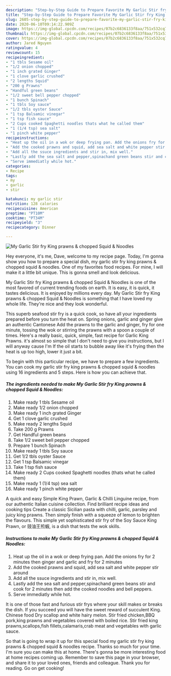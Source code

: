 ```yaml
---
description: "Step-by-Step Guide to Prepare Favorite My Garlic Stir fry King prawns &amp;amp; chopped Squid &amp;amp; Noodles"
title: "Step-by-Step Guide to Prepare Favorite My Garlic Stir fry King prawns &amp;amp; chopped Squid &amp;amp; Noodles"
slug: 2605-step-by-step-guide-to-prepare-favorite-my-garlic-stir-fry-king-prawns-and-amp-chopped-squid-and-amp-noodles
date: 2020-06-10T09:14:22.909Z
image: https://img-global.cpcdn.com/recipes/07b2c6836133f8aa/751x532cq70/my-garlic-stir-fry-king-prawns-chopped-squid-noodles-recipe-main-photo.jpg
thumbnail: https://img-global.cpcdn.com/recipes/07b2c6836133f8aa/751x532cq70/my-garlic-stir-fry-king-prawns-chopped-squid-noodles-recipe-main-photo.jpg
cover: https://img-global.cpcdn.com/recipes/07b2c6836133f8aa/751x532cq70/my-garlic-stir-fry-king-prawns-chopped-squid-noodles-recipe-main-photo.jpg
author: Jared Nguyen
ratingvalue: 4
reviewcount: 15
recipeingredient:
- "1 tbls Sesame oil"
- "1/2 onion chopped"
- "1 inch grated Ginger"
- "1 clove garlic crushed"
- "2 lengths Squid"
- "200 g Prawns"
- "Handful green beans"
- "1/2 sweet bell pepper chopped"
- "1 bunch Spinach"
- "1 tbls Soy sauce"
- "1/2 tbls oyster Sauce"
- "1 tsp Balsamic vinegar"
- "1 tsp fish sauce"
- "2 Cups cooked Spaghetti noodles thats what he called them"
- "1 (1/4 tsp) sea salt"
- "1 pinch white pepper"
recipeinstructions:
- "Heat up the oil in a wok or deep frying pan. Add the onions fry for 2 minutes then ginger and garlic and fry for 2 minutes"
- "Add the cooked prawns and squid, add sea salt and white pepper stir around"
- "Add all the ssuce ingredients and stir in, mix well."
- "Lastly add the sea salt and pepper,spinachand green beans stir and cook for 2 minutes then add the cooked noodles and bell peppers."
- "Serve immediatly while hot."
categories:
- Recipe
tags:
- my
- garlic
- stir

katakunci: my garlic stir 
nutrition: 128 calories
recipecuisine: American
preptime: "PT10M"
cooktime: "PT34M"
recipeyield: "3"
recipecategory: Dinner

---
```



![My Garlic Stir fry King prawns &amp; chopped Squid &amp; Noodles](https://img-global.cpcdn.com/recipes/07b2c6836133f8aa/751x532cq70/my-garlic-stir-fry-king-prawns-chopped-squid-noodles-recipe-main-photo.jpg)

Hey everyone, it's me, Dave, welcome to my recipe page. Today, I'm gonna show you how to prepare a special dish, my garlic stir fry king prawns &amp; chopped squid &amp; noodles. One of my favorites food recipes. For mine, I will make it a little bit unique. This is gonna smell and look delicious.

My Garlic Stir fry King prawns &amp; chopped Squid &amp; Noodles is one of the most favored of current trending foods on earth. It is easy, it is quick, it tastes delicious. It is enjoyed by millions every day. My Garlic Stir fry King prawns &amp; chopped Squid &amp; Noodles is something that I have loved my whole life. They're nice and they look wonderful.

This superb seafood stir fry is a quick cook, so have all your ingredients prepared before you turn the heat on. Spring onions, garlic and ginger give an authentic Cantonese Add the prawns to the garlic and ginger, fry for one minute, tossing the wok or stirring the prawns with a spoon a couple of times. Here&#39;s a really basic, quick, simple, fast recipe for Garlic King Prawns. it&#39;s almost so simple that I don&#39;t need to give you instructions, but I will anyway cause I&#39;m If the oil starts to bubble away like it&#39;s frying then the heat is up too high, lower it just a bit.


To begin with this particular recipe, we have to prepare a few ingredients. You can cook my garlic stir fry king prawns &amp; chopped squid &amp; noodles using 16 ingredients and 5 steps. Here is how you can achieve that.

<!--inarticleads1-->

##### The ingredients needed to make My Garlic Stir fry King prawns &amp; chopped Squid &amp; Noodles:

1. Make ready 1 tbls Sesame oil
1. Make ready 1/2 onion chopped
1. Make ready 1 inch grated Ginger
1. Get 1 clove garlic crushed
1. Make ready 2 lengths Squid
1. Take 200 g Prawns
1. Get Handful green beans
1. Take 1/2 sweet bell pepper chopped
1. Prepare 1 bunch Spinach
1. Make ready 1 tbls Soy sauce
1. Get 1/2 tbls oyster Sauce
1. Get 1 tsp Balsamic vinegar
1. Take 1 tsp fish sauce
1. Make ready 2 Cups cooked Spaghetti noodles (thats what he called them)
1. Make ready 1 (1/4 tsp) sea salt
1. Make ready 1 pinch white pepper


A quick and easy Simple King Prawn, Garlic &amp; Chilli Linguine recipe, from our authentic Italian cuisine collection. Find brilliant recipe ideas and cooking tips Create a classic Sicilian pasta with chilli, garlic, parsley and juicy king prawns. Then simply finish with a squeeze of lemon to brighten the flavours. This simple yet sophisticated stir fry of the Soy Sauce King Prawn, or 豉油王煎蝦, is a dish that tests the wok skills. 

<!--inarticleads2-->

##### Instructions to make My Garlic Stir fry King prawns &amp; chopped Squid &amp; Noodles:

1. Heat up the oil in a wok or deep frying pan. Add the onions fry for 2 minutes then ginger and garlic and fry for 2 minutes
1. Add the cooked prawns and squid, add sea salt and white pepper stir around
1. Add all the ssuce ingredients and stir in, mix well.
1. Lastly add the sea salt and pepper,spinachand green beans stir and cook for 2 minutes then add the cooked noodles and bell peppers.
1. Serve immediatly while hot.


It is one of those fast and furious stir frys where your skill makes or breaks the dish. If you succeed you will have the sweet reward of succulent King. Chinese food Dry scallop and white hairy melon. Stir fried chicken,BBQ pork,king prawns and vegetables covered with boiled rice. Stir fried king prawns,scallops,fish fillets,calamaris,crab meat and vegetables with garlic sauce. 

So that is going to wrap it up for this special food my garlic stir fry king prawns &amp; chopped squid &amp; noodles recipe. Thanks so much for your time. I'm sure you can make this at home. There's gonna be more interesting food at home recipes coming up. Remember to save this page in your browser, and share it to your loved ones, friends and colleague. Thank you for reading. Go on get cooking!
